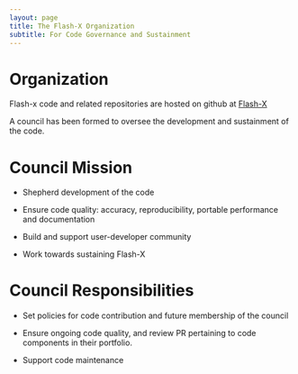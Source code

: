 ```yaml
---
layout: page
title: The Flash-X Organization
subtitle: For Code Governance and Sustainment 
---
```


# Organization

Flash-x code and related repositories are hosted on github at
[Flash-X](https://github.com/Flash-X)

A council has been formed to oversee the development and sustainment
of the code. 

# Council Mission

- Shepherd development of the code

- Ensure code quality: accuracy, reproducibility, portable performance
and documentation

- Build and support user-developer community

- Work towards sustaining Flash-X



# Council Responsibilities

- Set policies for code contribution and future membership of the council

- Ensure ongoing code quality, and review PR pertaining to code
components in their portfolio.

- Support code maintenance
